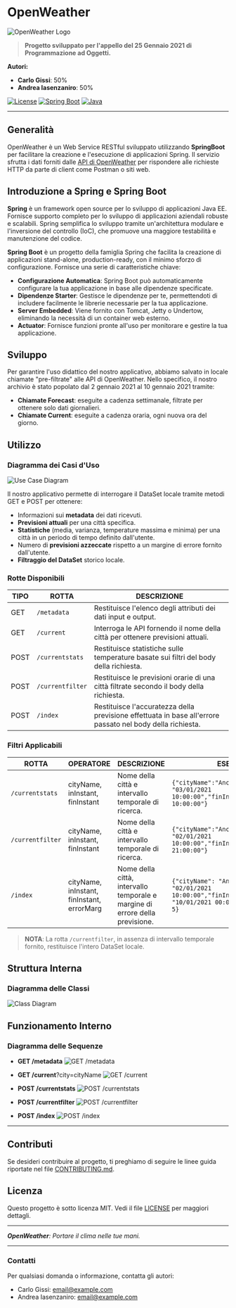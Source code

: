 # OpenWeather

![OpenWeather Logo](https://openweathermap.org/themes/openweathermap/assets/img/logo_white_cropped.png)

> **Progetto sviluppato per l'appello del 25 Gennaio 2021 di Programmazione ad Oggetti.**

**Autori:**
- **Carlo Gissi**: 50%
- **Andrea Iasenzaniro**: 50%

[![License](https://img.shields.io/badge/license-MIT-blue.svg)](LICENSE)
[![Spring Boot](https://img.shields.io/badge/Spring%20Boot-2.4.0-green)](https://spring.io/projects/spring-boot)
[![Java](https://img.shields.io/badge/Java-11-orange)](https://www.oracle.com/java/technologies/javase-jdk11-downloads.html)

---

## Generalità

OpenWeather è un Web Service RESTful sviluppato utilizzando **SpringBoot** per facilitare la creazione e l'esecuzione di applicazioni Spring. Il servizio sfrutta i dati forniti dalle [API di OpenWeather](https://openweathermap.org/price#weather) per rispondere alle richieste HTTP da parte di client come Postman o siti web.

## Introduzione a Spring e Spring Boot

**Spring** è un framework open source per lo sviluppo di applicazioni Java EE. Fornisce supporto completo per lo sviluppo di applicazioni aziendali robuste e scalabili. Spring semplifica lo sviluppo tramite un'architettura modulare e l'inversione del controllo (IoC), che promuove una maggiore testabilità e manutenzione del codice.

**Spring Boot** è un progetto della famiglia Spring che facilita la creazione di applicazioni stand-alone, production-ready, con il minimo sforzo di configurazione. Fornisce una serie di caratteristiche chiave:

- **Configurazione Automatica**: Spring Boot può automaticamente configurare la tua applicazione in base alle dipendenze specificate.
- **Dipendenze Starter**: Gestisce le dipendenze per te, permettendoti di includere facilmente le librerie necessarie per la tua applicazione.
- **Server Embedded**: Viene fornito con Tomcat, Jetty o Undertow, eliminando la necessità di un container web esterno.
- **Actuator**: Fornisce funzioni pronte all'uso per monitorare e gestire la tua applicazione.

## Sviluppo

Per garantire l'uso didattico del nostro applicativo, abbiamo salvato in locale chiamate "pre-filtrate" alle API di OpenWeather. Nello specifico, il nostro archivio è stato popolato dal 2 gennaio 2021 al 10 gennaio 2021 tramite:

- **Chiamate Forecast**: eseguite a cadenza settimanale, filtrate per ottenere solo dati giornalieri.
- **Chiamate Current**: eseguite a cadenza oraria, ogni nuova ora del giorno.

## Utilizzo

### Diagramma dei Casi d'Uso

![Use Case Diagram](//www.plantuml.com/plantuml/png/XPAzJWCn48HxFyKgVOhyInGeKMWe42cWGXGhUo4hsRvWhn7YQUXv1BhmOgnEZYwv8AMuasRckz6DvMKMJ5A2DsYbIV1G4gjLrIe4ZgeJgY9ZIYQBcM1mBy8K2Uv8qA7W0333uthK4Uicvk85mHC8XHrfHqa4Zg54THkBdkNt2m8crhPmw1Z_qv45XREmtLAb9XsrskqyMuGNzfAuvjEZFDajltC3DoY7UDR56qoPusiDvaVVsRV2cJ-vqQ4walK5gyrj9HV6rCE2uV2w7N-gnpqzCVh0yCbXtf9xRhqfNC7-cpw4ejl_63LwmAm5E5fV7BN4h4VCpuXvZrYS4QEB7UCB_s5EhqQTk31B7LA2_mC0)

Il nostro applicativo permette di interrogare il DataSet locale tramite metodi GET e POST per ottenere:

- Informazioni sui **metadata** dei dati ricevuti.
- **Previsioni attuali** per una città specifica.
- **Statistiche** (media, varianza, temperature massima e minima) per una città in un periodo di tempo definito dall'utente.
- Numero di **previsioni azzeccate** rispetto a un margine di errore fornito dall'utente.
- **Filtraggio del DataSet** storico locale.

### Rotte Disponibili

| TIPO | ROTTA | DESCRIZIONE |
|------|-------|-------------|
| GET  | `/metadata` | Restituisce l'elenco degli attributi dei dati input e output. |
| GET  | `/current` | Interroga le API fornendo il nome della città per ottenere previsioni attuali. |
| POST | `/currentstats` | Restituisce statistiche sulle temperature basate sui filtri del body della richiesta. |
| POST | `/currentfilter` | Restituisce le previsioni orarie di una città filtrate secondo il body della richiesta. |
| POST | `/index` | Restituisce l'accuratezza della previsione effettuata in base all'errore passato nel body della richiesta. |

### Filtri Applicabili

| ROTTA | OPERATORE | DESCRIZIONE | ESEMPIO |
|-------|-----------|-------------|---------|
| `/currentstats` | cityName, inInstant, finInstant | Nome della città e intervallo temporale di ricerca. | `{"cityName":"Ancona","inInstant": "03/01/2021 10:00:00","finInstant":"06/01/2021 10:00:00"}` |
| `/currentfilter` | cityName, inInstant, finInstant | Nome della città e intervallo temporale di ricerca. | `{"cityName":"Ancona","inInstant": "02/01/2021 10:00:00","finInstant":"04/01/2021 21:00:00"}` |
| `/index` | cityName, inInstant, finInstant, errorMarg | Nome della città, intervallo temporale e margine di errore della previsione. | `{"cityName": "Ancona","inInstant": "02/01/2021 10:00:00","finInstant": "10/01/2021 00:00:00","errorMarg": 5}` |

> **NOTA**: La rotta `/currentfilter`, in assenza di intervallo temporale fornito, restituisce l'intero DataSet locale.

## Struttura Interna

### Diagramma delle Classi

![Class Diagram](https://github.com/CarloGissi/Gissi-Iasenzaniro/blob/main/UML/ClassDiagram.JPG?raw=true)

## Funzionamento Interno

### Diagramma delle Sequenze

- **GET /metadata**
  ![GET /metadata](https://github.com/CarloGissi/Gissi-Iasenzaniro/blob/main/UML/GET%20:metadata.png?raw=true)

- **GET /current**?city=cityName
  ![GET /current](https://github.com/CarloGissi/Gissi-Iasenzaniro/blob/main/UML/GET%20:current.png?raw=true)

- **POST /currentstats**
  ![POST /currentstats](https://github.com/CarloGissi/Gissi-Iasenzaniro/blob/main/UML/POST%20:currentstats.png?raw=true)

- **POST /currentfilter**
  ![POST /currentfilter](https://github.com/CarloGissi/Gissi-Iasenzaniro/blob/main/UML/POST%20:currentfilter.png?raw=true)

- **POST /index**
  ![POST /index](https://github.com/CarloGissi/Gissi-Iasenzaniro/blob/main/UML/POST%20:index.png?raw=true)

---

## Contributi

Se desideri contribuire al progetto, ti preghiamo di seguire le linee guida riportate nel file [CONTRIBUTING.md](CONTRIBUTING.md).

## Licenza

Questo progetto è sotto licenza MIT. Vedi il file [LICENSE](LICENSE) per maggiori dettagli.

---

_**OpenWeather**: Portare il clima nelle tue mani._

---

### Contatti

Per qualsiasi domanda o informazione, contatta gli autori:
- Carlo Gissi: [email@example.com](mailto:email@example.com)
- Andrea Iasenzaniro: [email@example.com](mailto:email@example.com)
